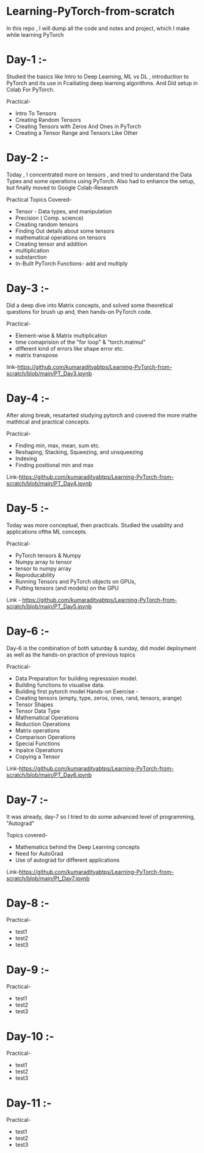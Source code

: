 # Learning-PyTorch-from-scratch
In this repo , I will dump all the code and notes and project, which I make while learning PyTorch

# Day-1 :- 
Studied the basics like Intro to Deep Learning, ML vs DL , introduction to PyTorch and its use in Fcailiating deep learning algorithms.
And Did setup in Colab For PyTorch.

Practical-
   * Intro To Tensors
   * Creating Random Tensors
   * Creating Tensors with Zeros And Ones in PyTorch
   * Creating a Tensor Range and Tensors Like Other

# Day-2 :-
Today , I concentrated more on tensors , and tried to understand the Data Types and some operations using PyTorch. 
Also had to enhance the setup, but finally moved to Google Colab-Research

Practical Topics Covered-
   * Tensor - Data types, and manipulation
   * Precision ( Comp. science)
   * Creating random tensors
   * Finding Out details about some tensors
   * mathematical operations on tensors
   * Creating tensor and addition
   * multiplication
   * substarction
   * In-Built PyTorch Functions- add and multiply

# Day-3 :-
Did a deep dive into Matrix concepts, and solved some theoretical questions for brush up and, then hands-on PyTorch code.

Practical-
   * Element-wise & Matrix multiplication
   * time comaprision of the "for loop" & "torch.matmul"
   * different kind of errors like shape error etc.
   * matrix transpose
 
     
link-https://github.com/kumaradityabtps/Learning-PyTorch-from-scratch/blob/main/PT_Day3.ipynb


# Day-4 :-
After along break, resatarted studying pytorch and covered the more mathe mathtical and practical concepts.

Practical-
   * Finding min, max, mean, sum etc.
   * Reshaping, Stacking, Squeezing, and unsqueezing
   * Indexing
   * Finding positional min and max

Link-https://github.com/kumaradityabtps/Learning-PyTorch-from-scratch/blob/main/PT_Day4.ipynb
 

# Day-5 :-
Today was more conceptual, then practicals. Studied the usability and applications ofthe ML concepts.

Practical-
   * PyTorch tensors & Numpy
   * Numpy array to tensor
   * tensor to numpy array
   * Reproducability
   * Running Tensors and PyTorch objects on GPUs,
   * Putting tensors (and models) on the GPU

  Link - https://github.com/kumaradityabtps/Learning-PyTorch-from-scratch/blob/main/PT_Day5.ipynb

# Day-6 :-
Day-6 is the combination of both saturday & sunday, did model deployment as well as the hands-on practice of previous topics

Practical-
   * Data Preparation for building regresssion model.
   * Building functions to visualise data.
   * Building first pytorch model
Hands-on Exercise -
   * Creating tensors (empty, type, zeros, ones, rand, tensors, arange)
   * Tensor Shapes
   * Tensor Data Type
   * Mathematical Operations
   * Reduction Operations
   * Matrix operations
   * Comparison Operations
   * Special Functions
   * Inpalce Operations
   * Copying a Tensor

Link-https://github.com/kumaradityabtps/Learning-PyTorch-from-scratch/blob/main/PT_Day6.ipynb

# Day-7 :-
It was already, day-7 so I tried to do some advanced level of programming, "Autograd"
    
Topics covered-
   * Mathematics behind the Deep Learning concepts
   * Need for AutoGrad
   * Use of autograd for different applications

Link-https://github.com/kumaradityabtps/Learning-PyTorch-from-scratch/blob/main/Pt_Day7.ipynb

# Day-8 :-
    
Practical-
   * test1
   * test2
   * test3

# Day-9 :-
    
Practical-
   * test1
   * test2
   * test3

# Day-10 :-
    
Practical-
   * test1
   * test2
   * test3

# Day-11 :-
    
Practical-
   * test1
   * test2
   * test3
